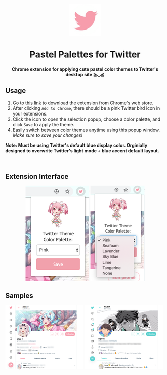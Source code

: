 <p align="center"><img src="./icons/icon128.png" width="100px" /></p>
<h1 align="center">Pastel Palettes for Twitter</h1>

<h4 align="center">
  Chrome extension for applying cute pastel color themes to Twitter's desktop site ≧◡≦
</h4>

## Usage
1. Go to <a href="https://chrome.google.com/webstore/detail/twitter-pastel-palettes/bigcpeflhikdlnbmpmhgcmknhjkejbki">this link</a> to download the extension from Chrome's web store.
1. After clicking `Add to Chrome`, there should be a pink Twitter bird icon in your extensions.
1. Click the icon to open the selection popup, choose a color palette, and click `Save` to apply the theme.
1. Easily switch between color themes anytime using this popup window. *Make sure to save your changes!* 

**Note: Must be using Twitter's default blue display color. Orginially designed to overwrite Twitter's light mode + blue accent default layout.**



<br />

## Extension Interface 
<p align="center">
  <img src="./images/popup.png" height="300px" /> 
  <img src="./images/select.png" height="300px" />
</p>
 
## Samples
<p>
  <img src="./images/profile.png" width="49%" />
  <img src="./images/profile2.png" width="49%" />
</p>


